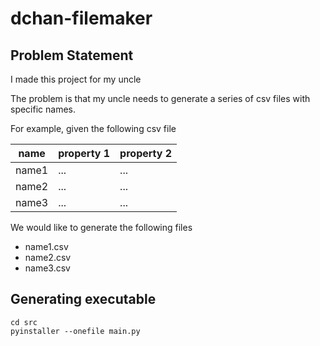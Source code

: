 # dchan-filemaker
## Problem Statement
I made this project for my uncle

The problem is that my uncle needs to generate a series of csv files with specific names.

For example, given the following csv file

| name    | property 1 | property 2 |
|---------|------------|------------|
| name1   | ...        | ...        |
| name2   | ...        | ...        |
| name3   | ...        | ...        |

We would like to generate the following files
* name1.csv
* name2.csv
* name3.csv

## Generating executable
```
cd src
pyinstaller --onefile main.py
```

